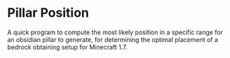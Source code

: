 # Pillar Position
A quick program to compute the most likely position in a specific range for an obsidian pillar to generate, for determining the optimal placement of a bedrock obtaining setup for Minecraft 1.7.
